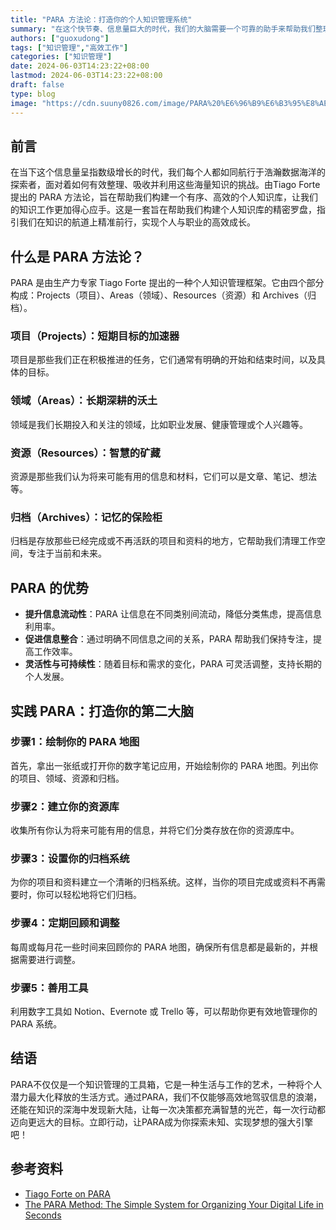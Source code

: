 ```yaml
---
title: "PARA 方法论：打造你的个人知识管理系统"
summary: "在这个快节奏、信息量巨大的时代，我们的大脑需要一个可靠的助手来帮助我们整理和利用海量信息。"
authors: ["guoxudong"]
tags: ["知识管理","高效工作"]
categories: ["知识管理"]
date: 2024-06-03T14:23:22+08:00
lastmod: 2024-06-03T14:23:22+08:00
draft: false
type: blog
image: "https://cdn.suuny0826.com/image/PARA%20%E6%96%B9%E6%B3%95%E8%AE%BA.png"
---
```

## 前言

在当下这个信息量呈指数级增长的时代，我们每个人都如同航行于浩瀚数据海洋的探索者，面对着如何有效整理、吸收并利用这些海量知识的挑战。由Tiago Forte 提出的 PARA 方法论，旨在帮助我们构建一个有序、高效的个人知识库，让我们的知识工作更加得心应手。这是一套旨在帮助我们构建个人知识库的精密罗盘，指引我们在知识的航道上精准前行，实现个人与职业的高效成长。

## 什么是 PARA 方法论？

PARA 是由生产力专家 Tiago Forte 提出的一种个人知识管理框架。它由四个部分构成：Projects（项目）、Areas（领域）、Resources（资源）和 Archives（归档）。

### 项目（Projects）：短期目标的加速器

项目是那些我们正在积极推进的任务，它们通常有明确的开始和结束时间，以及具体的目标。

### 领域（Areas）：长期深耕的沃土

领域是我们长期投入和关注的领域，比如职业发展、健康管理或个人兴趣等。

### 资源（Resources）：智慧的矿藏

资源是那些我们认为将来可能有用的信息和材料，它们可以是文章、笔记、想法等。

### 归档（Archives）：记忆的保险柜

归档是存放那些已经完成或不再活跃的项目和资料的地方，它帮助我们清理工作空间，专注于当前和未来。

## PARA 的优势

- **提升信息流动性**：PARA 让信息在不同类别间流动，降低分类焦虑，提高信息利用率。
- **促进信息整合**：通过明确不同信息之间的关系，PARA 帮助我们保持专注，提高工作效率。
- **灵活性与可持续性**：随着目标和需求的变化，PARA 可灵活调整，支持长期的个人发展。

## 实践 PARA：打造你的第二大脑

### 步骤1：绘制你的 PARA 地图

首先，拿出一张纸或打开你的数字笔记应用，开始绘制你的 PARA 地图。列出你的项目、领域、资源和归档。

### 步骤2：建立你的资源库

收集所有你认为将来可能有用的信息，并将它们分类存放在你的资源库中。

### 步骤3：设置你的归档系统

为你的项目和资料建立一个清晰的归档系统。这样，当你的项目完成或资料不再需要时，你可以轻松地将它们归档。

### 步骤4：定期回顾和调整

每周或每月花一些时间来回顾你的 PARA 地图，确保所有信息都是最新的，并根据需要进行调整。

### 步骤5：善用工具

利用数字工具如 Notion、Evernote 或 Trello 等，可以帮助你更有效地管理你的 PARA 系统。

## 结语

PARA不仅仅是一个知识管理的工具箱，它是一种生活与工作的艺术，一种将个人潜力最大化释放的生活方式。通过PARA，我们不仅能够高效地驾驭信息的浪潮，还能在知识的深海中发现新大陆，让每一次决策都充满智慧的光芒，每一次行动都迈向更远大的目标。立即行动，让PARA成为你探索未知、实现梦想的强大引擎吧！

## 参考资料

- [Tiago Forte on PARA](https://www.buildingasecondbrain.com/)
- [The PARA Method: The Simple System for Organizing Your Digital Life in Seconds](https://fortelabs.com/blog/para/)
